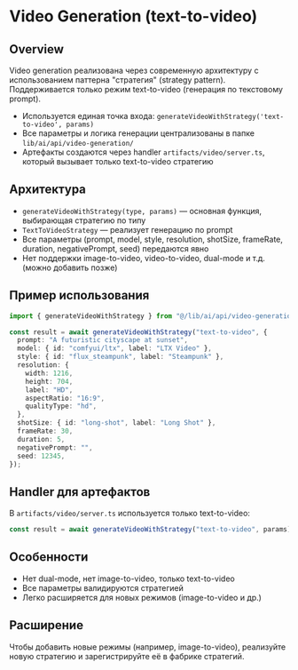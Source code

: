 # Video Generation (text-to-video)

## Overview

Video generation реализована через современную архитектуру с использованием паттерна "стратегия" (strategy pattern). Поддерживается только режим text-to-video (генерация по текстовому prompt).

- Используется единая точка входа: `generateVideoWithStrategy('text-to-video', params)`
- Все параметры и логика генерации централизованы в папке `lib/ai/api/video-generation/`
- Артефакты создаются через handler `artifacts/video/server.ts`, который вызывает только text-to-video стратегию

## Архитектура

- `generateVideoWithStrategy(type, params)` — основная функция, выбирающая стратегию по типу
- `TextToVideoStrategy` — реализует генерацию по prompt
- Все параметры (prompt, model, style, resolution, shotSize, frameRate, duration, negativePrompt, seed) передаются явно
- Нет поддержки image-to-video, video-to-video, dual-mode и т.д. (можно добавить позже)

## Пример использования

```ts
import { generateVideoWithStrategy } from "@/lib/ai/api/video-generation";

const result = await generateVideoWithStrategy("text-to-video", {
  prompt: "A futuristic cityscape at sunset",
  model: { id: "comfyui/ltx", label: "LTX Video" },
  style: { id: "flux_steampunk", label: "Steampunk" },
  resolution: {
    width: 1216,
    height: 704,
    label: "HD",
    aspectRatio: "16:9",
    qualityType: "hd",
  },
  shotSize: { id: "long-shot", label: "Long Shot" },
  frameRate: 30,
  duration: 5,
  negativePrompt: "",
  seed: 12345,
});
```

## Handler для артефактов

В `artifacts/video/server.ts` используется только text-to-video:

```ts
const result = await generateVideoWithStrategy("text-to-video", params);
```

## Особенности

- Нет dual-mode, нет image-to-video, только text-to-video
- Все параметры валидируются стратегией
- Легко расширяется для новых режимов (image-to-video и др.)

## Расширение

Чтобы добавить новые режимы (например, image-to-video), реализуйте новую стратегию и зарегистрируйте её в фабрике стратегий.
